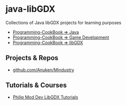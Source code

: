 # java-libGDX
Collections of Java libGDX projects for learning purposes


* [Programming-CookBook => Java](https://github.com/Koubae/Programming-CookBook/tree/master/Programming%20Languages/Java)
* [Programming-CookBook => Game Development](https://github.com/Koubae/Programming-CookBook/tree/master/Game%20Development)
* [Programming-CookBook => libGDX](https://github.com/Koubae/Programming-CookBook/tree/master/Game%20Development/java/libGDX)


Projects & Repos
----------------


* [github.com/Anuken/Mindustry](https://github.com/Anuken/Mindustry)


Tutorials & Courses
-------------------


* [Philip Mod Dev LibGDX Tutorials](https://www.youtube.com/watch?v=p2lUdy68s_M&list=PLLwCf-qdpyEnB_FO_1HkUFh7smwGNjAaC&index=1)